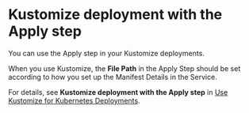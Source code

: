 # Kustomize deployment with the Apply step

You can use the Apply step in your Kustomize deployments.

When you use Kustomize, the **File Path** in the Apply Step should be set according to how you set up the Manifest Details in the Service.

For details, see **Kustomize deployment with the Apply step** in [Use Kustomize for Kubernetes Deployments](../../cd-advanced/kustomize-howtos/use-kustomize-for-kubernetes-deployments.md).
